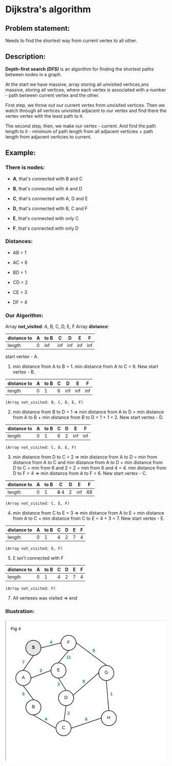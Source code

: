 # Dijkstra's algorithm

## Problem statement:

Needs to find the shortest way from current vertex to all other.

## Description:

**Depth-first search _(DFS)_**  is an algorithm for finding the shortest paths between nodes in a graph.

At the start we have massive, array storing all unvisited vertices,ans massive, storing all vertices, where each vertex is associated with a number - path between current vertex and the other.

First step, we throw out our current vertex from unvisited vertices. Then we watch through all vertices unvisited adjacent to our vertex and find there the vertex vertex with the least path to it.

The second step, then, we make our vertex - current. And find the path length to it - minimum of path length from all adjacent verticies + path length from adjacent verticies to current. 

## Example:

### There is nodes: 
- **A**, that's connected with B and C

- **B**, that's connected with A and D

- **C**, that's connected with A, D and E

- **D**, that's connected with B, C and F

- **E**, that's connected with only C

- **F**, that's connected with only D

### Distances:
- AB = 1

- AC = 6

- BD = 1

- CD = 2

- CE = 3

- DF = 4
### Our Algorithm:

Array **not_visited**: A, B, C, D, E, F 
Array **distance**:

distance to | A | to B | C | D | E | F
--- | --- | --- | --- | --- | --- | ---
length | 0 | inf | inf | inf | inf | inf

start vertex - A.
1. min distance from A to B = 1. min distance from A to C = 6. New start vertex - B.

distance to | A | to B | C | D | E | F
--- | --- | --- | --- | --- | --- | ---
length | 0 | 1 | 6 | inf | inf | inf
```
(Array not_visited: B, C, D, E, F)
```
2. min distance from B to D = 1 => min distance from A to D = min distance from A to B + min distance from B to D = 1 + 1 = 2. New start vertex - D.

distance to | A | to B | C | D | E | F
--- | --- | --- | --- | --- | --- | ---
length | 0 | 1 | 6 | 2 | inf | inf
```
(Array not_visited: C, D, E, F)
```
3. min distance from D to C = 2 => min distance from A to D = min from distance from A to C and min distance from A to D + min distance from D to C = min from 6 and 2 + 2 = min from 6 and 4 = 4. min distance from D to F = 4 => min distance from A to F = 6. New start vertex - C.

distance to | A | to B | C | D | E | F
--- | --- | --- | --- | --- | --- | ---
length | 0 | 1 | ~~6~~ 4 | 2 | inf |68
```
(Array not_visited: C, E, F)
```
4. min distance from C to E = 3 => min distance from A to E = min distance from A to C + min distance from C to E = 4 + 3 = 7. New start vertex - E.

distance to | A | to B | C | D | E | F
--- | --- | --- | --- | --- | --- | ---
length | 0 | 1 | 4 | 2 | 7 | 4
```
(Array not_visited: E, F)
```
5. E isn't connected with F

distance to | A | to B | C | D | E | F
--- | --- | --- | --- | --- | --- | ---
length | 0 | 1 | 4 | 2 | 7 | 4
```
(Array not_visited: F)
```
7. All vertexes was visited => end


### Illustration:

![alt text](https://github.com/RuS2m/CODE/blob/master/Dijkstra/Dijkstra.gif)

